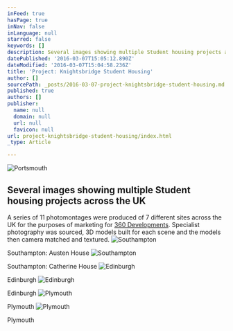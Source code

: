 ```yaml
---
inFeed: true
hasPage: true
inNav: false
inLanguage: null
starred: false
keywords: []
description: Several images showing multiple Student housing projects across the UK
datePublished: '2016-03-07T15:05:12.890Z'
dateModified: '2016-03-07T15:04:58.236Z'
title: 'Project: Knightsbridge Student Housing'
author: []
sourcePath: _posts/2016-03-07-project-knightsbridge-student-housing.md
published: true
authors: []
publisher:
  name: null
  domain: null
  url: null
  favicon: null
url: project-knightsbridge-student-housing/index.html
_type: Article

---
```

![Portsmouth](https://s3-us-west-2.amazonaws.com/the-grid-img/p/c3c5cb0d905281fdeb415244a0309cf5db87a4d4.jpg)

## Several images showing multiple Student housing projects across the UK

A series of 11 photomontages were produced of 7 different sites across the UK for the purposes of marketing for [360 Developments][0]. Specialist photography was sourced, 3D models built for each scene and the models then camera matched and textured.
![Southampton](https://s3-us-west-2.amazonaws.com/the-grid-img/p/e2b4db743fb34ecf7e9f87530469a25de20f3b9c.jpg)

Southampton: Austen House
![Southampton](https://s3-us-west-2.amazonaws.com/the-grid-img/p/23310d001113d00e674cb53f326549e1756abdad.jpg)

Southampton: Catherine House
![Edinburgh](https://s3-us-west-2.amazonaws.com/the-grid-img/p/74b7e453781e9bbe33934f77783914386d87f097.jpg)

Edinburgh
![Edinburgh](https://s3-us-west-2.amazonaws.com/the-grid-img/p/92806c81ab4890d0caf194a48401a0b56dbdbb04.jpg)

Edinburgh
![Plymouth](https://s3-us-west-2.amazonaws.com/the-grid-img/p/2b4948202b9d5b64208b0fb1093edb63f09afea4.jpg)

Plymouth
![Plymouth](https://s3-us-west-2.amazonaws.com/the-grid-img/p/4ec6c81cb1eacb0cd26dd9156b5634962940ad3f.jpg)

Plymouth

[0]: http://www.threesixtydevelopments.com/